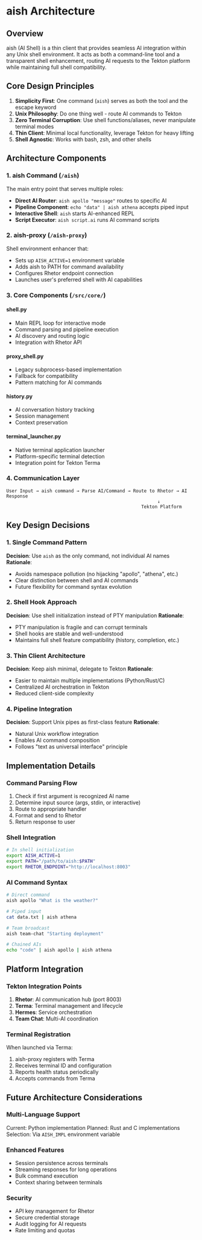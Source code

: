 # aish Architecture

## Overview

aish (AI Shell) is a thin client that provides seamless AI integration within any Unix shell environment. It acts as both a command-line tool and a transparent shell enhancement, routing AI requests to the Tekton platform while maintaining full shell compatibility.

## Core Design Principles

1. **Simplicity First**: One command (`aish`) serves as both the tool and the escape keyword
2. **Unix Philosophy**: Do one thing well - route AI commands to Tekton
3. **Zero Terminal Corruption**: Use shell functions/aliases, never manipulate terminal modes
4. **Thin Client**: Minimal local functionality, leverage Tekton for heavy lifting
5. **Shell Agnostic**: Works with bash, zsh, and other shells

## Architecture Components

### 1. aish Command (`/aish`)
The main entry point that serves multiple roles:
- **Direct AI Router**: `aish apollo "message"` routes to specific AI
- **Pipeline Component**: `echo "data" | aish athena` accepts piped input
- **Interactive Shell**: `aish` starts AI-enhanced REPL
- **Script Executor**: `aish script.ai` runs AI command scripts

### 2. aish-proxy (`/aish-proxy`)
Shell environment enhancer that:
- Sets up `AISH_ACTIVE=1` environment variable
- Adds aish to PATH for command availability
- Configures Rhetor endpoint connection
- Launches user's preferred shell with AI capabilities

### 3. Core Components (`/src/core/`)

#### shell.py
- Main REPL loop for interactive mode
- Command parsing and pipeline execution
- AI discovery and routing logic
- Integration with Rhetor API

#### proxy_shell.py
- Legacy subprocess-based implementation
- Fallback for compatibility
- Pattern matching for AI commands

#### history.py
- AI conversation history tracking
- Session management
- Context preservation

#### terminal_launcher.py
- Native terminal application launcher
- Platform-specific terminal detection
- Integration point for Tekton Terma

### 4. Communication Layer

```
User Input → aish command → Parse AI/Command → Route to Rhetor → AI Response
                                                        ↓
                                                  Tekton Platform
```

## Key Design Decisions

### 1. Single Command Pattern
**Decision**: Use `aish` as the only command, not individual AI names
**Rationale**: 
- Avoids namespace pollution (no hijacking "apollo", "athena", etc.)
- Clear distinction between shell and AI commands
- Future flexibility for command syntax evolution

### 2. Shell Hook Approach
**Decision**: Use shell initialization instead of PTY manipulation
**Rationale**:
- PTY manipulation is fragile and can corrupt terminals
- Shell hooks are stable and well-understood
- Maintains full shell feature compatibility (history, completion, etc.)

### 3. Thin Client Architecture
**Decision**: Keep aish minimal, delegate to Tekton
**Rationale**:
- Easier to maintain multiple implementations (Python/Rust/C)
- Centralized AI orchestration in Tekton
- Reduced client-side complexity

### 4. Pipeline Integration
**Decision**: Support Unix pipes as first-class feature
**Rationale**:
- Natural Unix workflow integration
- Enables AI command composition
- Follows "text as universal interface" principle

## Implementation Details

### Command Parsing Flow
1. Check if first argument is recognized AI name
2. Determine input source (args, stdin, or interactive)
3. Route to appropriate handler
4. Format and send to Rhetor
5. Return response to user

### Shell Integration
```bash
# In shell initialization
export AISH_ACTIVE=1
export PATH="/path/to/aish:$PATH"
export RHETOR_ENDPOINT="http://localhost:8003"
```

### AI Command Syntax
```bash
# Direct command
aish apollo "What is the weather?"

# Piped input
cat data.txt | aish athena

# Team broadcast
aish team-chat "Starting deployment"

# Chained AIs
echo "code" | aish apollo | aish athena
```

## Platform Integration

### Tekton Integration Points
1. **Rhetor**: AI communication hub (port 8003)
2. **Terma**: Terminal management and lifecycle
3. **Hermes**: Service orchestration
4. **Team Chat**: Multi-AI coordination

### Terminal Registration
When launched via Terma:
1. aish-proxy registers with Terma
2. Receives terminal ID and configuration
3. Reports health status periodically
4. Accepts commands from Terma

## Future Architecture Considerations

### Multi-Language Support
Current: Python implementation
Planned: Rust and C implementations
Selection: Via `AISH_IMPL` environment variable

### Enhanced Features
- Session persistence across terminals
- Streaming responses for long operations
- Bulk command execution
- Context sharing between terminals

### Security
- API key management for Rhetor
- Secure credential storage
- Audit logging for AI requests
- Rate limiting and quotas